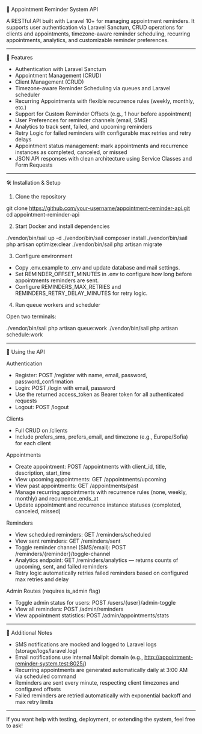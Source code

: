 📅 Appointment Reminder System API

A RESTful API built with Laravel 10+ for managing appointment reminders. It supports user authentication via Laravel Sanctum, CRUD operations for clients and appointments, timezone-aware reminder scheduling, recurring appointments, analytics, and customizable reminder preferences.

---

🚀 Features

- Authentication with Laravel Sanctum
- Appointment Management (CRUD)
- Client Management (CRUD)
- Timezone-aware Reminder Scheduling via queues and Laravel scheduler
- Recurring Appointments with flexible recurrence rules (weekly, monthly, etc.)
- Support for Custom Reminder Offsets (e.g., 1 hour before appointment)
- User Preferences for reminder channels (email, SMS)
- Analytics to track sent, failed, and upcoming reminders
- Retry Logic for failed reminders with configurable max retries and retry delays
- Appointment status management: mark appointments and recurrence instances as completed, canceled, or missed
- JSON API responses with clean architecture using Service Classes and Form Requests

---

🛠️ Installation & Setup

1. Clone the repository

git clone https://github.com/your-username/appointment-reminder-api.git
cd appointment-reminder-api

2. Start Docker and install dependencies

./vendor/bin/sail up -d
./vendor/bin/sail composer install
./vendor/bin/sail php artisan optimize:clear
./vendor/bin/sail php artisan migrate

3. Configure environment

- Copy .env.example to .env and update database and mail settings.
- Set REMINDER_OFFSET_MINUTES in .env to configure how long before appointments reminders are sent.
- Configure REMINDERS_MAX_RETRIES and REMINDERS_RETRY_DELAY_MINUTES for retry logic.

4. Run queue workers and scheduler

Open two terminals:

./vendor/bin/sail php artisan queue:work
./vendor/bin/sail php artisan schedule:work

---

📡 Using the API

Authentication

- Register: POST /register with name, email, password, password_confirmation
- Login: POST /login with email, password
- Use the returned access_token as Bearer token for all authenticated requests
- Logout: POST /logout

Clients

- Full CRUD on /clients
- Include prefers_sms, prefers_email, and timezone (e.g., Europe/Sofia) for each client

Appointments

- Create appointment: POST /appointments with client_id, title, description, start_time
- View upcoming appointments: GET /appointments/upcoming
- View past appointments: GET /appointments/past
- Manage recurring appointments with recurrence rules (none, weekly, monthly) and recurrence_ends_at
- Update appointment and recurrence instance statuses (completed, canceled, missed)

Reminders

- View scheduled reminders: GET /reminders/scheduled
- View sent reminders: GET /reminders/sent
- Toggle reminder channel (SMS/email): POST /reminders/{reminder}/toggle-channel
- Analytics endpoint: GET /reminders/analytics — returns counts of upcoming, sent, and failed reminders
- Retry logic automatically retries failed reminders based on configured max retries and delay

Admin Routes (requires is_admin flag)

- Toggle admin status for users: POST /users/{user}/admin-toggle
- View all reminders: POST /admin/reminders
- View appointment statistics: POST /admin/appointments/stats

---

🔧 Additional Notes

- SMS notifications are mocked and logged to Laravel logs (storage/logs/laravel.log)
- Email notifications use internal Mailpit domain (e.g., http://appointment-reminder-system.test:8025/)
- Recurring appointments are generated automatically daily at 3:00 AM via scheduled command
- Reminders are sent every minute, respecting client timezones and configured offsets
- Failed reminders are retried automatically with exponential backoff and max retry limits

---

If you want help with testing, deployment, or extending the system, feel free to ask!
